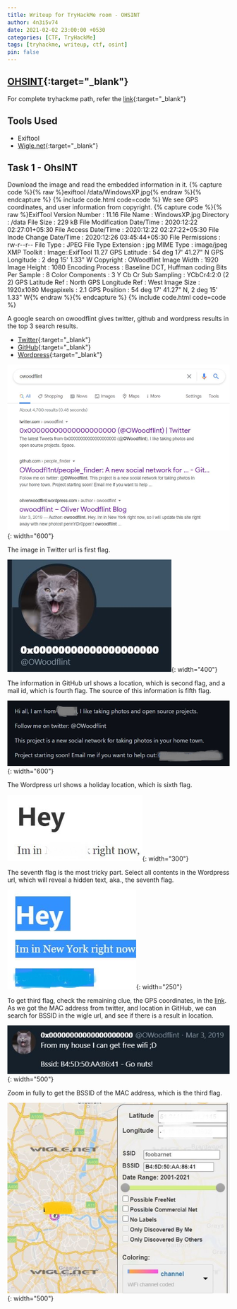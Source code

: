 ```yaml
---
title: Writeup for TryHackMe room - OHSINT
author: 4n3i5v74
date: 2021-02-02 23:00:00 +0530
categories: [CTF, TryHackMe]
tags: [tryhackme, writeup, ctf, osint]
pin: false
---
```



<div class="flex-container">
  <script src="https://tryhackme.com/badge/34685"></script>
</div>


## [OHSINT](https://tryhackme.com/room/ohsint){:target="_blank"}

For complete tryhackme path, refer the [link](https://4n3i5v74.github.io/posts/getting-started-with-cybersecurity-tryhackme/){:target="_blank"}


## Tools Used

- Exiftool
- [Wigle.net](https://wigle.net/){:target="_blank"}


## Task 1 - OhsINT


Download the image and read the embedded information in it.
{% capture code %}{% raw %}exiftool /data/WindowsXP.jpg{% endraw %}{% endcapture %} {% include code.html code=code %}
We see GPS coordinates, and user information from copyright.
{% capture code %}{% raw %}ExifTool Version Number         : 11.16
File Name                       : WindowsXP.jpg
Directory                       : /data
File Size                       : 229 kB
File Modification Date/Time     : 2020:12:22 02:27:01+05:30
File Access Date/Time           : 2020:12:22 02:27:22+05:30
File Inode Change Date/Time     : 2020:12:26 03:45:44+05:30
File Permissions                : rw-r--r--
File Type                       : JPEG
File Type Extension             : jpg
MIME Type                       : image/jpeg
XMP Toolkit                     : Image::ExifTool 11.27
GPS Latitude                    : 54 deg 17' 41.27" N
GPS Longitude                   : 2 deg 15' 1.33" W
Copyright                       : OWoodflint
Image Width                     : 1920
Image Height                    : 1080
Encoding Process                : Baseline DCT, Huffman coding
Bits Per Sample                 : 8
Color Components                : 3
Y Cb Cr Sub Sampling            : YCbCr4:2:0 (2 2)
GPS Latitude Ref                : North
GPS Longitude Ref               : West
Image Size                      : 1920x1080
Megapixels                      : 2.1
GPS Position                    : 54 deg 17' 41.27" N, 2 deg 15' 1.33" W{% endraw %}{% endcapture %} {% include code.html code=code %}

A google search on owoodflint gives twitter, github and wordpress results in the top 3 search results.
- [Twitter](https://twitter.com/owoodflint?lang=en){:target="_blank"}
- [GitHub](https://github.com/OWoodfl1nt/people_finder){:target="_blank"}
- [Wordpress](https://oliverwoodflint.wordpress.com/author/owoodflint/){:target="_blank"}

![Google search result for OWoodflint!](/assets/img/tryhackme/ohsint/ohsint-1.JPG "Google search result for OWoodflint"){: width="600"}

The image in Twitter url is first flag.

![OWoodflint twitter image!](/assets/img/tryhackme/ohsint/ohsint-2.JPG "OWoodflint twitter image"){: width="400"}

The information in GitHub url shows a location, which is second flag, and a mail id, which is fourth flag. The source of this information is fifth flag.

![OWoodflint location mail source!](/assets/img/tryhackme/ohsint/ohsint-3.JPG "OWoodflint location mail source"){: width="600"}

The Wordpress url shows a holiday location, which is sixth flag.

![OWoodflint holiday location!](/assets/img/tryhackme/ohsint/ohsint-4.JPG "OWoodflint holiday location"){: width="300"}

The seventh flag is the most tricky part. Select all contents in the Wordpress url, which will reveal a hidden text, aka., the seventh flag.

![OWoodflint password!](/assets/img/tryhackme/ohsint/ohsint-5.JPG "OWoodflint password"){: width="250"}

To get third flag, check the remaining clue, the GPS coordinates, in the [link](https://wigle.net/).
As we got the MAC address from twitter, and location in GitHub, we can search for BSSID in the wigle url, and see if there is a result in location.

![OWoodflint BSSID location!](/assets/img/tryhackme/ohsint/ohsint-6.JPG "OWoodflint BSSID location"){: width="500"}

Zoom in fully to get the BSSID of the MAC address, which is the third flag.

![OWoodflint BSSID!](/assets/img/tryhackme/ohsint/ohsint-7.JPG "OWoodflint BSSID"){: width="500"}

